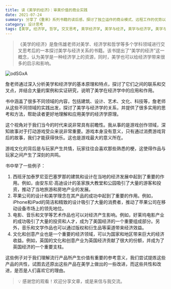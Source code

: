 ```yaml
---
title: 读《美学的经济》：审美价值的商业实践
date: 2021-07-24
summary: 分享了《重来》系列书籍的读后感，探讨了独立运作的商业模式、远程工作的优势以及冷静的公司文化等内容。
category: 设计思考
tags: [美学, 经济学, 哲学, 交叉思考, 美学经济学, 美学与经济, 美学与经济学, 美学与经济学的交叉思考]
---
```


>《美学的经济》是詹伟雄老师对美学、经济学和哲学等多个学科领域进行交叉思考后的一本探讨美学与经济关系的书籍。该书提出了“美学的经济”这一概念，认为美学是一种经济学上的资源，同时，美学也可以给经济学带来很多的启示和影响。

![odSGxA](https://blog-1259751088.cos.ap-shanghai.myqcloud.com/uPic/odSGxA.png)


詹老师通过深入分析美学和经济学的基本原理和特点，探讨了它们之间的联系和交叉点，并结合大量的案例和实证研究，说明了美学在经济学中的应用和作用。

书中涵盖了很多不同领域的内容，包括建筑、设计、艺术、文化、科技等，詹老师从这些不同领域的实践出发，探讨了美学与经济学的关系，并提供了很多实用的思考和方法，帮助读者更好地理解和应用美学的经济学原理。

这个视角对于我们当今的时代来说非常具有前瞻性。我从事的是游戏创作领域，深知故事对于打动游戏受众来说非常重要。游戏本身没有意义，只有通过消费游戏背后的故事，我们才能获得快乐。这也是游戏最大的意义所在。

游戏文化的背后是与玩家产生共情，玩家往往会喜欢那些熟悉的梗，这使得作品与玩家之间产生了深刻的共鸣。

书中举了一些例子：

1. 西班牙加泰罗尼亚巴塞罗那的建筑和设计在当地的经济发展中起到了重要的作用。例如，由安东尼·高迪设计的圣家族大教堂和公园吸引了大量的游客和投资，推动了当地旅游和房地产业的发展。
2. 苹果公司的设计和美学理念在其产品的成功中起到了重要的作用。例如，iPhone和iPad的简洁和精致的设计吸引了大量的消费者，推动了苹果公司在移动设备市场上的领先地位。
3. 电影、音乐和文学等艺术作品也可以对经济产生影响。例如，好莱坞电影产业的成功吸引了大量的投资和人才，成为了美国经济的一个重要组成部分。另外，音乐和文学作品也可以通过版权和衍生品等渠道带来经济效益。
4. 文化和创意产业也是一个重要的经济领域，可以为国家和地区带来巨大的经济收益。例如，英国的文化和创意产业为英国经济贡献了很大的份额，并成为了英国经济的一个重要支柱。

这些例子对于我们理解流行产品所产生价值有重要的参考意义，我们尝试提炼这些产品的共性，试图去还原出这些产品在美学上做出的一些改进，而这些共性和改进，是否是人们喜欢它的理由。

> 💡 感谢您的观看！欢迎分享文章，或是来信与我交流。